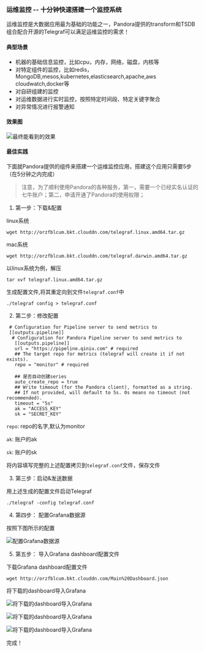 ### 运维监控 -- 十分钟快速搭建一个监控系统

运维监控是大数据应用最为基础的功能之一，Pandora提供的transform和TSDB组合配合开源的Telegraf可以满足运维监控的需求！

#### 典型场景

* 机器的基础信息监控，比如cpu，内存，网络，磁盘，内核等
* 对特定组件的监控，比如redis，MongoDB,mesos,kubernetes,elasticsearch,apache,aws cloudwatch,docker等
* 对自研组建的监控
* 对运维数据进行实时监控，按照特定时间段、特定关键字聚合
* 对异常情况进行报警通知

#### 效果图

![最终能看到的效果](http://orzfblcum.bkt.clouddn.com/%E5%B1%8F%E5%B9%95%E5%BF%AB%E7%85%A7%202017-06-30%20%E4%B8%8B%E5%8D%8812.07.25.png)

#### 最佳实践

下面就Pandora提供的组件来搭建一个运维监控应用，搭建这个应用只需要5步（在5分钟之内完成）

> 注意，为了顺利使用Pandora的各种服务，第一，需要一个已经实名认证的七牛账户；第二，申请开通了Pandora的使用权限；

1. 第一步：下载&配置

linux系统

```
wget http://orzfblcum.bkt.clouddn.com/telegraf.linux.amd64.tar.gz
```

mac系统

```
wget http://orzfblcum.bkt.clouddn.com/telegraf.darwin.amd64.tar.gz
```

以linux系统为例，解压

```
tar xvf telegraf.linux.amd64.tar.gz
```

生成配置文件,将其重定向到文件`telegraf.conf`中

```
./telegraf config > telegraf.conf
```

2. 第二步：修改配置

```
 # Configuration for Pipeline server to send metrics to
 [[outputs.pipeline]]
  # Configuration for Pandora Pipeline server to send metrics to
   [[outputs.pipeline]]
   url = "https://pipeline.qiniu.com" # required
   ## The target repo for metrics (telegraf will create it if not exists).
   repo = "monitor" # required

   ## 是否自动创建series
   auto_create_repo = true
   ## Write timeout (for the Pandora client), formatted as a string.
   ## If not provided, will default to 5s. 0s means no timeout (not recommended).
   timeout = "5s"
   ak = "ACCESS_KEY"
   sk = "SECRET_KEY"
```


`repo`: repo的名字,默认为monitor

`ak`: 账户的ak

`sk`: 账户的sk

将内容填写完整的上述配置拷贝到`telegraf.conf`文件，保存文件

3. 第三步：启动&发送数据

用上述生成的配置文件启动Telegraf

```
./telegraf -config telegraf.conf
```

4. 第四步： 配置Grafana数据源

按照下图所示的配置

![配置Grafana数据源](http://oo6e9ks0k.bkt.clouddn.com/QQ20170629-0.png)


5. 第五步： 导入Grafana dashboard配置文件

下载Grafana dashboard配置文件

```
wget http://orzfblcum.bkt.clouddn.com/Main%20Dashboard.json
```

将下载的dashboard导入Grafana

![将下载的dashboard导入Grafana](http://orzfblcum.bkt.clouddn.com/WechatIMG3135.jpeg)


![将下载的dashboard导入Grafana](http://orzfblcum.bkt.clouddn.com/WechatIMG3136.jpeg)


![将下载的dashboard导入Grafana](http://orzfblcum.bkt.clouddn.com/WechatIMG3137.jpeg)

完成！
